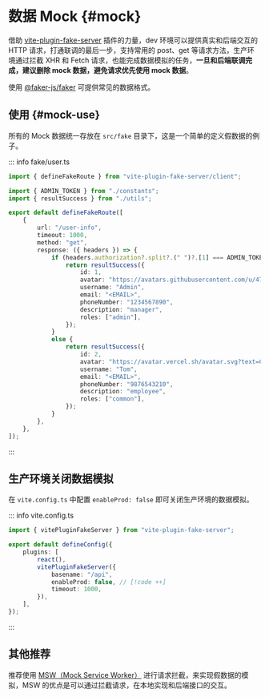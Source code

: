 # 数据 Mock {#mock}

借助 [vite-plugin-fake-server](https://github.com/condorheroblog/vite-plugin-fake-server) 插件的力量，dev 环境可以提供真实和后端交互的 HTTP 请求，打通联调的最后一步，支持常用的 post、get 等请求方法，生产环境通过拦截 XHR 和 Fetch 请求，也能完成数据模拟的任务，**一旦和后端联调完成，建议删除 mock 数据，避免请求优先使用 mock 数据**。

使用 [@faker-js/faker](https://fakerjs.dev/) 可提供常见的数据格式。

## 使用 {#mock-use}

所有的 Mock 数据统一存放在 `src/fake` 目录下，这是一个简单的定义假数据的例子。

::: info fake/user.ts

```ts
import { defineFakeRoute } from "vite-plugin-fake-server/client";

import { ADMIN_TOKEN } from "./constants";
import { resultSuccess } from "./utils";

export default defineFakeRoute([
	{
		url: "/user-info",
		timeout: 1000,
		method: "get",
		response: ({ headers }) => {
			if (headers.authorization?.split?.(" ")?.[1] === ADMIN_TOKEN) {
				return resultSuccess({
					id: 1,
					avatar: "https://avatars.githubusercontent.com/u/47056890",
					username: "Admin",
					email: "<EMAIL>",
					phoneNumber: "1234567890",
					description: "manager",
					roles: ["admin"],
				});
			}
			else {
				return resultSuccess({
					id: 2,
					avatar: "https://avatar.vercel.sh/avatar.svg?text=Common",
					username: "Tom",
					email: "<EMAIL>",
					phoneNumber: "9876543210",
					description: "employee",
					roles: ["common"],
				});
			}
		},
	},
]);
```

:::

## 生产环境关闭数据模拟

在 `vite.config.ts` 中配置 `enableProd: false` 即可关闭生产环境的数据模拟。

::: info vite.config.ts

```ts
import { vitePluginFakeServer } from "vite-plugin-fake-server";

export default defineConfig({
	plugins: [
		react(),
		vitePluginFakeServer({
			basename: "/api",
			enableProd: false, // [!code ++]
			timeout: 1000,
		}),
	],
});
```

:::

## 其他推荐

推荐使用 [MSW（Mock Service Worker）](https://mswjs.io/docs/getting-started) 进行请求拦截，来实现假数据的模拟，MSW 的优点是可以通过拦截请求，在本地实现和后端接口的交互。
